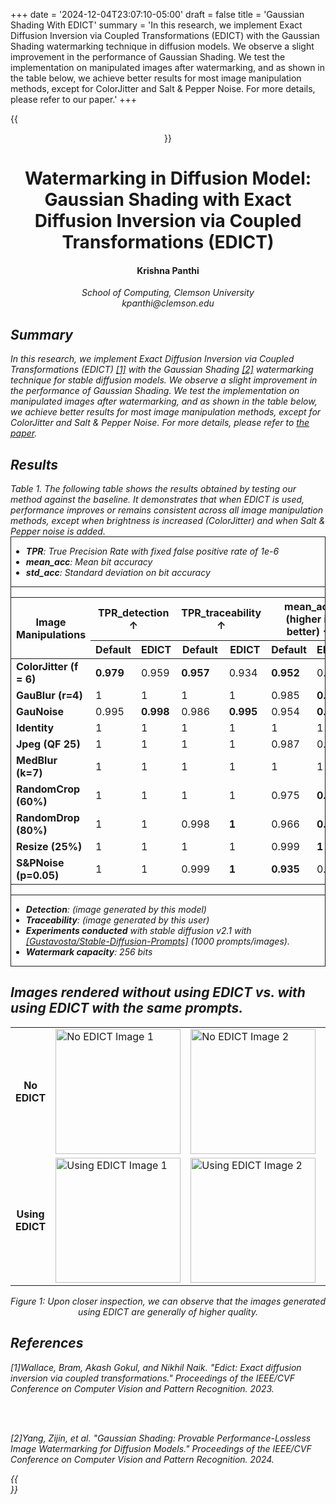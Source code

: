 +++
date = '2024-12-04T23:07:10-05:00'
draft = false
title = 'Gaussian Shading With EDICT'
summary = 'In this research, we implement Exact Diffusion Inversion via Coupled Transformations (EDICT) with the Gaussian Shading watermarking technique in diffusion models. We observe a slight improvement in the performance of Gaussian Shading. We test the implementation on manipulated images after watermarking, and as shown in the table below, we achieve better results for most image manipulation methods, except for ColorJitter and Salt & Pepper Noise. For more details, please refer to our paper.'
+++

{{<center>}}

<h1>Watermarking in Diffusion Model: Gaussian Shading with Exact Diffusion Inversion via Coupled Transformations (EDICT)</h1>
<h4>Krishna Panthi </h4>
<i>School of Computing, Clemson University<i>
<br>
<i>kpanthi@clemson.edu</i>

<div style="text-align:left">
<h2> Summary </h2>

In this research, we implement Exact Diffusion Inversion via Coupled Transformations (EDICT) <a class="better" href="#ref1">[1]</a> with the Gaussian Shading <a class="better" href="#ref2">[2]</a> watermarking technique for stable diffusion models. We observe a slight improvement in the performance of Gaussian Shading. We test the implementation on manipulated images after watermarking, and as shown in the table below, we achieve better results for most image manipulation methods, except for ColorJitter and Salt & Pepper Noise. For more details, please refer to <a class="better" href="/pdfs/Gaussian_Shading_with_EDICT.pdf">the paper</a>.
<div>


<h2> Results </h2>
<i>Table 1. The following table shows the results obtained by testing our method against the baseline. It demonstrates that when EDICT is used, performance improves or remains consistent across all image manipulation methods, except when brightness is increased (ColorJitter) and when Salt & Pepper noise is added.</i>
<div style="border: 1px solid">

<ul style="text-align:left">
<li>
<b>TPR</b>: True Precision Rate with fixed false positive rate of 1e-6

</li>
<li>
<b>mean_acc</b>:  Mean bit accuracy

</li>

<li>
<b>std_acc</b>: Standard deviation on bit accuracy

</li>
</ul>
<hr>
<table width=100% color=white>
  <thead>
    <tr>
      <th rowspan="2">Image Manipulations </th>
      <th colspan="2">TPR_detection &uarr;</th>
      <th colspan="2">TPR_traceability &uarr;</th>
      <th colspan="2">mean_acc (higher is better) &uarr;</th>
      <th colspan="2">std_acc (smaller is better) &darr;</th>
    </tr>
    <tr>
      <th>Default</th>
      <th>EDICT</th>
      <th>Default</th>
      <th>EDICT</th>
      <th>Default</th>
      <th>EDICT</th>
      <th>Default</th>
      <th>EDICT</th>
    </tr>
  </thead>
  <tbody>
    <tr>
      <td><b>ColorJitter (f = 6)</b></td>
      <td><b class='better'>0.979</b></td>
      <td>0.959</td>
      <td><b class='better'>0.957</b></td>
      <td>0.934</td>
      <td><b class='better'>0.952</b></td>
      <td>0.939</td>
      <td><b class='better'>0.092</b></td>
      <td>0.107</td>
    </tr>
    <tr>
      <td><b>GauBlur (r=4)</b></td>
      <td>1</td>
      <td>1</td>
      <td>1</td>
      <td>1</td>
      <td>0.985</td>
      <td><b class='better'>0.988</b></td>
      <td>0.020</td>
      <td><b class='better'>0.015</b></td>
    </tr>
    <tr>
      <td><b>GauNoise</b></td>
      <td>0.995</td>
      <td><b class='better'>0.998</b></td>
      <td>0.986</td>
      <td><b class='better'>0.995</b></td>
      <td>0.954</td>
      <td><b class='better'>0.971</b></td>
      <td>0.070</td>
      <td><b class='better'>0.053</b></td>
    </tr>
    <tr>
      <td><b>Identity</b></td>
      <td>1</td>
      <td>1</td>
      <td>1</td>
      <td>1</td>
      <td>1</td>
      <td>1</td>
      <td>0.0</td>
      <td>0.0</td>
    </tr>
    <tr>
      <td><b>Jpeg (QF 25)</b></td>
      <td>1</td>
      <td>1</td>
      <td>1</td>
      <td>1</td>
      <td>0.987</td>
      <td>0.987</td>
      <td class='better'>0.031</td>
      <td>0.032</td>
    </tr>
    <tr>
      <td><b>MedBlur (k=7)</b></td>
      <td>1</td>
      <td>1</td>
      <td>1</td>
      <td>1</td>
      <td>1</td>
      <td>1</td>
      <td>0.005</td>
      <td><b class='better'>0.002</b></td>
    </tr>
    <tr>
      <td><b>RandomCrop (60%)</b></td>
      <td>1</td>
      <td>1</td>
      <td>1</td>
      <td>1</td>
      <td>0.975</td>
      <td><b class='better'>0.976</b></td>
      <td>0.017</td>
      <td><b class='better'>0.013</b></td>
    </tr>
    <tr>
      <td><b>RandomDrop (80%)</b></td>
      <td>1</td>
      <td>1</td>
      <td>0.998</td>
      <td><b class='better'>1</b></td>
      <td>0.966</td>
      <td><b class='better'>0.969</b></td>
      <td>0.029</td>
      <td><b class='better'>0.013</b></td>
    </tr>
    <tr>
      <td><b>Resize (25%)</b></td>
      <td>1</td>
      <td>1</td>
      <td>1</td>
      <td>1</td>
      <td>0.999</td>
      <td><b class='better'>1</b></td>
      <td>0.010</td>
      <td><b class='better'>0.003</b></td>
    </tr>
    <tr>
      <td><b>S&PNoise (p=0.05)</b></td>
      <td>1</td>
      <td>1</td>
      <td>0.999</td>
      <td><b class='better'>1</b></td>
      <td><b class='better'>0.935</b></td>
      <td>0.934</td>
      <td>0.071</td>
      <td><b class='better'>0.067</b></td>
    </tr>
  </tbody>
</table>
<hr>
<ul style="text-align:left">
<li>
<b>Detection</b>: (image generated by this model)
</li>
<li>
<b>Traceability</b>: (image generated by this user)
</li>
<li>
<b>Experiments conducted</b> with stable diffusion v2.1 with <a class="better" href="https://github.com/Gustavosta/Stable-Diffusion-Prompts">[Gustavosta/Stable-Diffusion-Prompts]<a> (1000 prompts/images).
</li>
<li>
<b>Watermark capacity</b>: 256 bits
</li>
</ul>
</div>

<h2>Images rendered without using EDICT vs. with using EDICT with the same prompts.</h2>
<div style="text-align: center;">
  <table>
    <tr>
      <td style="text-align: center;"><b>No EDICT</b></td>
      <td><img src="/images/projects/edict/image_0.jpg" alt="No EDICT Image 1" width="200"></td>
      <td><img src="/images/projects/edict/image_1.jpg" alt="No EDICT Image 2" width="200"></td>
      <td><img src="/images/projects/edict/image_2.jpg" alt="No EDICT Image 3" width="200"></td>
      <td><img src="/images/projects/edict/image_3.jpg" alt="No EDICT Image 3" width="200"></td>
      <td><img src="/images/projects/edict/image_4.jpg" alt="No EDICT Image 3" width="200"></td>
    </tr>
    <tr>
      <td style="text-align: center;"><b>Using EDICT</b></td>
      <td><img src="/images/projects/edict/image_edict_0.jpg" alt="Using EDICT Image 1" width="200"></td>
      <td><img src="/images/projects/edict/image_edict_1.jpg" alt="Using EDICT Image 2" width="200"></td>
      <td><img src="/images/projects/edict/image_edict_2.jpg" alt="Using EDICT Image 3" width="200"></td>
      <td><img src="/images/projects/edict/image_edict_3.jpg" alt="Using EDICT Image 4" width="200"></td>
      <td><img src="/images/projects/edict/image_edict_4.jpg" alt="Using EDICT Image 5" width="200"></td>
    </tr>
  </table>
  <i>Figure 1: Upon closer inspection, we can observe that the images generated using EDICT are generally of higher quality.</i>
</div>

<div style="text-align: left">
<h2>References</h2>
<p id="ref1">[1]Wallace, Bram, Akash Gokul, and Nikhil Naik. "Edict: Exact diffusion inversion via coupled transformations." Proceedings of the IEEE/CVF Conference on Computer Vision and Pattern Recognition. 2023.
</p>
<br><br>
<p id="ref2">[2]Yang, Zijin, et al. "Gaussian Shading: Provable Performance-Lossless Image Watermarking for Diffusion Models." Proceedings of the IEEE/CVF Conference on Computer Vision and Pattern Recognition. 2024.
</p>
<div>
{{</center>}}
